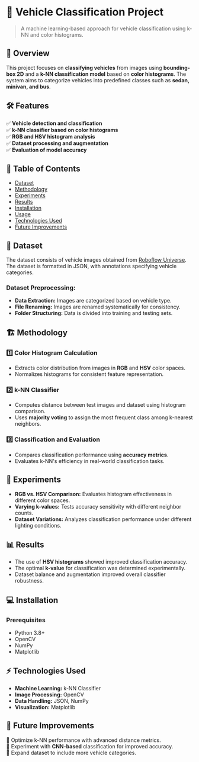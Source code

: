# 🚗 Vehicle Classification Project

> A machine learning-based approach for vehicle classification using k-NN and color histograms.

## 📌 Overview

This project focuses on **classifying vehicles** from images using **bounding-box 2D** and a **k-NN classification model** based on **color histograms**. The system aims to categorize vehicles into predefined classes such as **sedan, minivan, and bus**.

## 🛠 Features

✅ **Vehicle detection and classification**  
✅ **k-NN classifier based on color histograms**  
✅ **RGB and HSV histogram analysis**  
✅ **Dataset processing and augmentation**  
✅ **Evaluation of model accuracy**  

## 📜 Table of Contents

- [Dataset](#dataset)
- [Methodology](#methodology)
- [Experiments](#experiments)
- [Results](#results)
- [Installation](#installation)
- [Usage](#usage)
- [Technologies Used](#technologies-used)
- [Future Improvements](#future-improvements)

## 📂 Dataset

The dataset consists of vehicle images obtained from [Roboflow Universe](https://universe.roboflow.com/ana-lowela-l--lucas/vehicle-classification-sgcum). The dataset is formatted in JSON, with annotations specifying vehicle categories. 

### Dataset Preprocessing:
- **Data Extraction:** Images are categorized based on vehicle type.
- **File Renaming:** Images are renamed systematically for consistency.
- **Folder Structuring:** Data is divided into training and testing sets.

## 🏗 Methodology

### 1️⃣ Color Histogram Calculation
- Extracts color distribution from images in **RGB** and **HSV** color spaces.
- Normalizes histograms for consistent feature representation.

### 2️⃣ k-NN Classifier
- Computes distance between test images and dataset using histogram comparison.
- Uses **majority voting** to assign the most frequent class among k-nearest neighbors.

### 3️⃣ Classification and Evaluation
- Compares classification performance using **accuracy metrics**.
- Evaluates k-NN's efficiency in real-world classification tasks.

## 🔬 Experiments

- **RGB vs. HSV Comparison:** Evaluates histogram effectiveness in different color spaces.
- **Varying k-values:** Tests accuracy sensitivity with different neighbor counts.
- **Dataset Variations:** Analyzes classification performance under different lighting conditions.

## 📊 Results

- The use of **HSV histograms** showed improved classification accuracy.
- The optimal **k-value** for classification was determined experimentally.
- Dataset balance and augmentation improved overall classifier robustness.

## 💻 Installation

### Prerequisites
- Python 3.8+
- OpenCV
- NumPy
- Matplotlib

## ⚡ Technologies Used

- **Machine Learning:** k-NN Classifier
- **Image Processing:** OpenCV
- **Data Handling:** JSON, NumPy
- **Visualization:** Matplotlib

## 🔮 Future Improvements

🔹 Optimize k-NN performance with advanced distance metrics.  
🔹 Experiment with **CNN-based** classification for improved accuracy.  
🔹 Expand dataset to include more vehicle categories.
